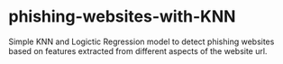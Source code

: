 # phishing-websites-with-KNN
Simple KNN and Logictic Regression model to detect phishing websites based on features extracted from different aspects of the website url.
